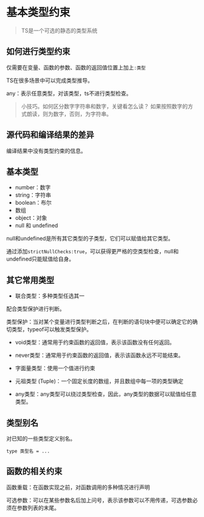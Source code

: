 # 基本类型约束

> TS是一个可选的静态的类型系统

## 如何进行类型约束

仅需要在变量、函数的参数、函数的返回值位置上加上```:类型```

TS在很多场景中可以完成类型推导。

any：表示任意类型，对该类型，ts不进行类型检查。

> 小技巧。如何区分数字字符串和数字，关键看怎么读？
> 如果按照数字的方式朗读，则为数字，否则，为字符串。

## 源代码和编译结果的差异

编译结果中没有类型约束的信息。


## 基本类型

- number：数字
- string：字符串
- boolean：布尔
- 数组
- object：对象
- null 和 undefined

null和undefined是所有其它类型的子类型，它们可以赋值给其它类型。

通过添加```strictNullChecks:true```，可以获得更严格的空类型检查，null和undefined只能赋值给自身。


## 其它常用类型

- 联合类型：多种类型任选其一

配合类型保护进行判断。

类型保护：当对某个变量进行类型判断之后，在判断的语句块中便可以确定它的确切类型，typeof可以触发类型保护。

- void类型：通常用于约束函数的返回值，表示该函数没有任何返回。

- never类型：通常用于约束函数的返回值，表示该函数永远不可能结束。

- 字面量类型：使用一个值进行约束

- 元祖类型 (Tuple)：一个固定长度的数组，并且数组中每一项的类型确定

- any类型：any类型可以绕过类型检查，因此，any类型的数据可以赋值给任意类型。


## 类型别名

对已知的一些类型定义别名。

```
type 类型名 = ...
```


## 函数的相关约束

函数重载：在函数实现之前，对函数调用的多种情况进行声明

可选参数：可以在某些参数名后加上问号，表示该参数可以不用传递，可选参数必须在参数列表的末尾。